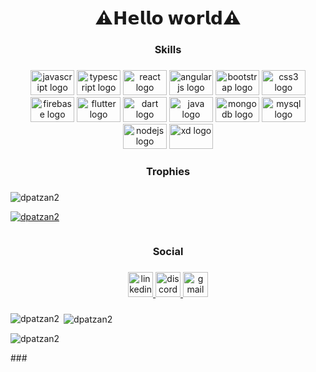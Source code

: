 <h1 align="center">⚠️𝗛𝗲𝗹𝗹𝗼 𝘄𝗼𝗿𝗹𝗱⚠️</h1>

###


###

<h3 align="center">Skills</h3>

###

<div align="center">
  <img src="https://cdn.jsdelivr.net/gh/devicons/devicon/icons/javascript/javascript-original.svg" height="40" width="70" alt="javascript logo"  />
  <img src="https://cdn.jsdelivr.net/gh/devicons/devicon/icons/typescript/typescript-original.svg" height="40" width="70" alt="typescript logo"  />
  <img src="https://cdn.jsdelivr.net/gh/devicons/devicon/icons/react/react-original.svg" height="40" width="70" alt="react logo"  />
  <img src="https://cdn.jsdelivr.net/gh/devicons/devicon/icons/angularjs/angularjs-original.svg" height="40" width="70" alt="angularjs logo"  />
  <img src="https://cdn.jsdelivr.net/gh/devicons/devicon/icons/bootstrap/bootstrap-original.svg" height="40" width="70" alt="bootstrap logo"  />
  <img src="https://cdn.jsdelivr.net/gh/devicons/devicon/icons/css3/css3-original.svg" height="40" width="70" alt="css3 logo"  />
  <img src="https://cdn.jsdelivr.net/gh/devicons/devicon/icons/firebase/firebase-plain.svg" height="40" width="70" alt="firebase logo"  />
  <img src="https://cdn.jsdelivr.net/gh/devicons/devicon/icons/flutter/flutter-original.svg" height="40" width="70" alt="flutter logo"  />
  <img src="https://cdn.jsdelivr.net/gh/devicons/devicon/icons/dart/dart-original.svg" height="40" width="70" alt="dart logo"  />
  <img src="https://cdn.jsdelivr.net/gh/devicons/devicon/icons/java/java-original.svg" height="40" width="70" alt="java logo"  />
  <img src="https://cdn.jsdelivr.net/gh/devicons/devicon/icons/mongodb/mongodb-original.svg" height="40" width="70" alt="mongodb logo"  />
  <img src="https://cdn.jsdelivr.net/gh/devicons/devicon/icons/mysql/mysql-original.svg" height="40" width="70" alt="mysql logo"  />
  <img src="https://cdn.jsdelivr.net/gh/devicons/devicon/icons/nodejs/nodejs-original.svg" height="40" width="70" alt="nodejs logo"  />
  <img src="https://cdn.jsdelivr.net/gh/devicons/devicon/icons/xd/xd-plain.svg" height="40" width="70" alt="xd logo"  />
</div>


###

<h3 align="center">Trophies</h3>

###

<p align="left"> <img src="https://komarev.com/ghpvc/?username=dpatzan2&label=Profile%20views&color=0e75b6&style=flat" alt="dpatzan2" /> </p>

<p align="left"> <a href="https://github.com/ryo-ma/github-profile-trophy"><img src="https://github-profile-trophy.vercel.app/?username=dpatzan2" alt="dpatzan2" /></a> </p>

<p align="left"> <a href="https://twitter.com/" target="blank"><img src="https://img.shields.io/twitter/follow/?logo=twitter&style=for-the-badge" alt="" /></a> </p>



###

<h3 align="center">Social</h3>

###

<div align="center">
  <a href="https://www.linkedin.com/in/diego-fernando-023125239/" target="_blank">
    <img src="https://img.shields.io/static/v1?message=LinkedIn&logo=linkedin&label=&color=0077B5&logoColor=white&labelColor=&style=for-the-badge" height="40" alt="linkedin logo"  />
  </a>
  <a href="Barsinsohhhh#4020" target="_blank">
    <img src="https://img.shields.io/static/v1?message=Discord&logo=discord&label=&color=7289DA&logoColor=white&labelColor=&style=for-the-badge" height="40" alt="discord logo"  />
  </a>
  <a href="diegopatzan24@gmail.com" target="_blank">
    <img src="https://img.shields.io/static/v1?message=Gmail&logo=gmail&label=&color=D14836&logoColor=white&labelColor=&style=for-the-badge" height="40" alt="gmail logo"  />
  </a>
</div>

###

<p><img align="left" src="https://github-readme-stats.vercel.app/api/top-langs?username=dpatzan2&show_icons=true&locale=en&layout=compact" alt="dpatzan2" /></p>

<p>&nbsp;<img align="center" src="https://github-readme-stats.vercel.app/api?username=dpatzan2&show_icons=true&locale=en" alt="dpatzan2" /></p>

<p><img align="center" src="https://github-readme-streak-stats.herokuapp.com/?user=dpatzan2&" alt="dpatzan2" /></p>
###
